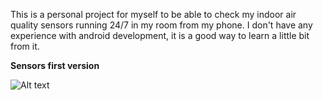 This is a personal project for myself to be able to check my indoor air quality sensors running 24/7 in my room from my phone. I don't have any experience with android development, it is a good way to learn a little bit from it.

**Sensors first version**

![Alt text](/github_screens/sensors_main.png?raw=true "First version of sensors")